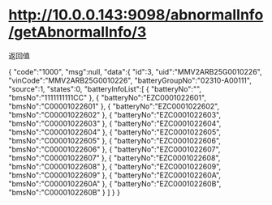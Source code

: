 # http://10.0.0.143:9098/abnormalInfo/getAbnormalInfo/3
返回值

{
    "code":"1000",
    "msg":null,
    "data":{
        "id":3,
        "uid":"MMV2ARB25G0010226",
        "vinCode":"MMV2ARB25G0010226",
        "batteryGroupNo":"02310-A00111",
        "source":1,
        "states":0,
        "batteryInfoList":[
            {
                "batteryNo":"",
                "bmsNo":"1111111111CC"
            },
            {
                "batteryNo":"EZC0001022601",
                "bmsNo":"C00001022601"
            },
            {
                "batteryNo":"EZC0001022602",
                "bmsNo":"C00001022602"
            },
            {
                "batteryNo":"EZC0001022603",
                "bmsNo":"C00001022603"
            },
            {
                "batteryNo":"EZC0001022604",
                "bmsNo":"C00001022604"
            },
            {
                "batteryNo":"EZC0001022605",
                "bmsNo":"C00001022605"
            },
            {
                "batteryNo":"EZC0001022606",
                "bmsNo":"C00001022606"
            },
            {
                "batteryNo":"EZC0001022607",
                "bmsNo":"C00001022607"
            },
            {
                "batteryNo":"EZC0001022608",
                "bmsNo":"C00001022608"
            },
            {
                "batteryNo":"EZC0001022609",
                "bmsNo":"C00001022609"
            },
            {
                "batteryNo":"EZC000102260A",
                "bmsNo":"C0000102260A"
            },
            {
                "batteryNo":"EZC000102260B",
                "bmsNo":"C0000102260B"
            }
        ]
    }
}
